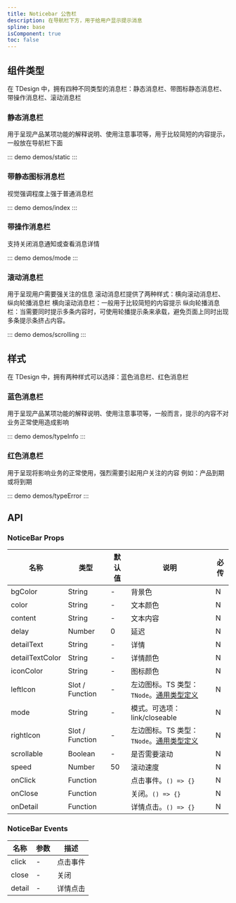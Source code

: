 ```yaml
---
title: Noticebar 公告栏
description: 在导航栏下方，用于给用户显示提示消息
spline: base
isComponent: true
toc: false
---
```



## 组件类型

在 TDesign 中，拥有四种不同类型的消息栏：静态消息栏、带图标静态消息栏、带操作消息栏、滚动消息栏

### 静态消息栏

用于呈现产品某项功能的解释说明、使用注意事项等，用于比较简短的内容提示，一般放在导航栏下面

::: demo demos/static
:::

### 带静态图标消息栏

视觉强调程度上强于普通消息栏

::: demo demos/index
:::

### 带操作消息栏

支持关闭消息通知或查看消息详情

::: demo demos/mode
:::

### 滚动消息栏

用于呈现用户需要强关注的信息
滚动消息栏提供了两种样式：横向滚动消息栏、纵向轮播消息栏
横向滚动消息栏：一般用于比较简短的内容提示
纵向轮播消息栏：当需要同时提示多条内容时，可使用轮播提示条来承载，避免页面上同时出现多条提示条挤占内容。

::: demo demos/scrolling
:::

## 样式

在 TDesign 中，拥有两种样式可以选择：蓝色消息栏、红色消息栏

### 蓝色消息栏

用于呈现产品某项功能的解释说明、使用注意事项等，一般而言，提示的内容不对业务正常使用造成影响

::: demo demos/typeInfo
:::

### 红色消息栏

用于呈现将影响业务的正常使用，强烈需要引起用户关注的内容 例如：产品到期或将到期

::: demo demos/typeError
:::

## API

### NoticeBar Props
名称 | 类型 | 默认值 | 说明 | 必传
-- | -- | -- | -- | --
bgColor | String | - | 背景色 | N
color | String | - | 文本颜色 | N
content | String | - | 文本内容 | N
delay | Number | 0 | 延迟 | N
detailText | String | - | 详情 | N
detailTextColor | String | - | 详情颜色 | N
iconColor | String | - | 图标颜色 | N
leftIcon | Slot / Function | - | 左边图标。TS 类型：`TNode`。[通用类型定义](/tdesign-mobile-vue/blob/develop/src/common.ts) | N
mode | String | - | 模式。可选项：link/closeable | N
rightIcon | Slot / Function | - | 左边图标。TS 类型：`TNode`。[通用类型定义](/tdesign-mobile-vue/blob/develop/src/common.ts) | N
scrollable | Boolean | - | 是否需要滚动 | N
speed | Number | 50 | 滚动速度 | N
onClick | Function |  | 点击事件。`() => {}` | N
onClose | Function |  | 关闭。`() => {}` | N
onDetail | Function |  | 详情点击。`() => {}` | N

### NoticeBar Events
名称 | 参数 | 描述
-- | -- | --
click | - | 点击事件
close | - | 关闭
detail | - | 详情点击
